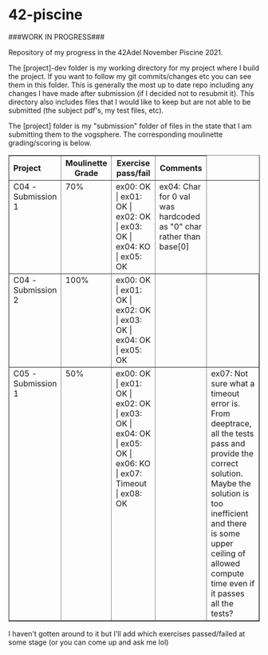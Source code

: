 # 42-piscine

###WORK IN PROGRESS###

Repository of my progress in the 42Adel November Piscine 2021.

The [project]-dev folder is my working directory for my project where I build the project. If you want to follow my git commits/changes etc you can see them in this folder. This is generally the most up to date repo including any changes I have made after submission (if I decided not to resubmit it). This directory also includes files that I would like to keep but are not able to be submitted (the subject pdf's, my test files, etc).

The [project] folder is my "submission" folder of files in the state that I am submitting them to the vogsphere. The corresponding moulinette grading/scoring is below.

<table border = "1" cellpadding = "4" cellspacing = "0">
<thead><tr>
<th align = "left">Project</th>
<th>Moulinette Grade</th>
<th>Exercise pass/fail</th>
<th>Comments</th></th>
</tr></thead>
<tbody>

<tr valign = "top">
<td>C04 - Submission 1</td>
<td>70%</td>
<td>ex00: OK | ex01: OK | ex02: OK | ex03: OK | ex04: KO | ex05: OK</td>
<td>ex04: Char for 0 val was hardcoded as "0" char rather than base[0]</td>
</tr>

<tr valign = "top">
<td>C04 - Submission 2</td>
<td>100%</td>
<td>ex00: OK | ex01: OK | ex02: OK | ex03: OK | ex04: OK | ex05: OK<td>
<td></td>
</tr>

<tr valign = "top">
<td>C05 - Submission 1</td>
<td>50%</td>
<td>ex00: OK | ex01: OK | ex02: OK | ex03: OK | ex04: OK | ex05: OK | ex06: KO | ex07: Timeout | ex08: OK<td>
<td>ex07: Not sure what a timeout error is. From deeptrace, all the tests pass and provide the correct solution. Maybe the solution is too inefficient and there is some upper ceiling of allowed compute time even if it passes all the tests?</td>
</tr>

</tbody>
</table>

I haven't gotten around to it but I'll add which exercises passed/failed at some stage (or you can come up and ask me lol)
